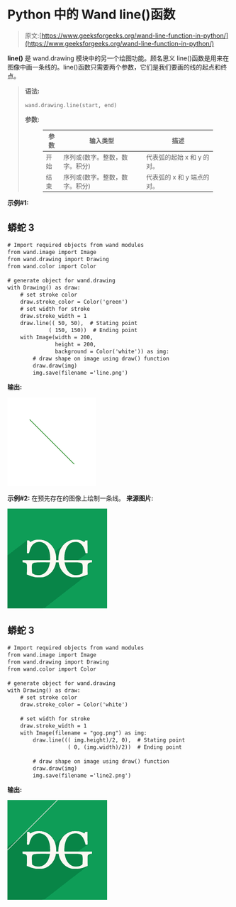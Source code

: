 # Python 中的 Wand line()函数

> 原文:[https://www.geeksforgeeks.org/wand-line-function-in-python/](https://www.geeksforgeeks.org/wand-line-function-in-python/)

**line()** 是 wand.drawing 模块中的另一个绘图功能。顾名思义 line()函数是用来在图像中画一条线的。line()函数只需要两个参数，它们是我们要画的线的起点和终点。

> **语法:**
> 
> ```
> wand.drawing.line(start, end)
> ```
> 
> **参数:**
> 
> <figure class="table">
> 
> | 参数 | 输入类型 | 描述 |
> | --- | --- | --- |
> | 开始 | 序列或(数字。整数，数字。积分) | 代表弧的起始 x 和 y 的对。 |
> | 结束 | 序列或(数字。整数，数字。积分) | 代表弧的 x 和 y 端点的对。 |
> 
> </figure>

**示例#1:**

## 蟒蛇 3

```
# Import required objects from wand modules
from wand.image import Image
from wand.drawing import Drawing
from wand.color import Color

# generate object for wand.drawing
with Drawing() as draw:
    # set stroke color
    draw.stroke_color = Color('green')
    # set width for stroke
    draw.stroke_width = 1
    draw.line(( 50, 50),  # Stating point
             ( 150, 150))  # Ending point
    with Image(width = 200,
               height = 200,
               background = Color('white')) as img:
        # draw shape on image using draw() function
        draw.draw(img)
        img.save(filename ='line.png')
```

**输出:**

![](img/09eadb4283d2be0edec6b0be35515b51.png)

**示例#2:** 在预先存在的图像上绘制一条线。
**来源图片:**

![](img/c6130a4bd97c5250741bd55b2e182b6f.png)

## 蟒蛇 3

```
# Import required objects from wand modules
from wand.image import Image
from wand.drawing import Drawing
from wand.color import Color

# generate object for wand.drawing
with Drawing() as draw:
    # set stroke color
    draw.stroke_color = Color('white')

    # set width for stroke
    draw.stroke_width = 1
    with Image(filename = "gog.png") as img:
        draw.line((( img.height)/2, 0),  # Stating point
                   ( 0, (img.width)/2))  # Ending point

        # draw shape on image using draw() function
        draw.draw(img)
        img.save(filename ='line2.png')
```

**输出:**

![](img/e6d8a87d5f034b3c43413ad84844bee2.png)